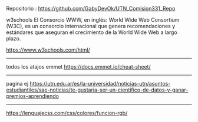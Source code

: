 Repositorio : https://github.com/GabyDevOk/UTN_Comision331_Repo

w3schools
El Consorcio WWW, en inglés: World Wide Web Consortium (W3C), es un consorcio internacional que genera recomendaciones y estándares que aseguran el crecimiento de la World Wide Web a largo plazo.​ 

https://www.w3schools.com/html/

----------
todos los atajos emmet
https://docs.emmet.io/cheat-sheet/

-------
pagina ej
https://utn.edu.ar/es/la-universidad/noticias-utn/asuntos-estudiantiles/sae-noticias/te-gustaria-ser-un-cientifico-de-datos-y-ganar-premios-aprendiendo

-------

<!-- INVESTIGAR
Propiedades CSS
Tipografia   
Fondos
Tamaños
Posicionamiento
Visualizacion
Comportamiento
Interfaz
etc.

investigar SEO y porque incorporar etiquetas semanticas ayuda a nuestro posicionamiento

<!-- INVESTIGAR
Anclas en etiquetas A -->

<!-- Que otro tipo de iframes. podemos insertar  
Spotify?
-->

<!-- 14 px en font size -->

https://lenguajecss.com/css/colores/funcion-rgb/